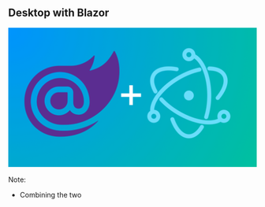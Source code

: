 ## Desktop with Blazor

![Blazor/Electron Logos](images/blazor-electron-logo.png)

Note:

- Combining the two